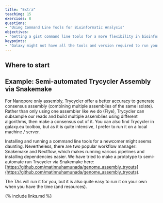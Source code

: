 ```yaml
---
title: "Extra"
teaching: 15
exercises: 0
questions:
- "Using Command Line Tools for Bioinformatic Analysis"
objectives:
- "Getting a gist command line tools for a more flexibility in bioinformatic analysis"
keypoints:
- "Galaxy might not have all the tools and version required to run your analysis. Having a skill to work with command line tools and other programming language give you flexibility in your research."
---
```


## Where to start

## Example: Semi-automated Trycycler Assembly via Snakemake
For Nanopore only assembly, Trycycler offer a better accuracy to generate consensus assembly (combining multiple assemblies of the same isolate). Rather than only using one assembler like we do (Flye), Trycycler can subsample our reads and build multiple assemblies using different algorithms, then make a consensus out of it. You can also find Trycycler in galaxy.eu toolbox, but as it is quite intensive, I prefer to run it on a local machine / server.

Installing and running a command line tools for a newcomer might seems daunting. Nevertheless, there are two popular workflow manager: Snakemake and Nextflow, which makes running various pipelines and installing dependencies easier. We have tried to make a prototype to semi-automate run Trycycler via Snakemake here: [https://github.com/matinnuhamunada/genome_assembly_tryouts](https://github.com/matinnuhamunada/genome_assembly_tryouts). 

The TAs will run it for you, but it is also quite easy to run it on your own when you have the time (and resources).

{% include links.md %}